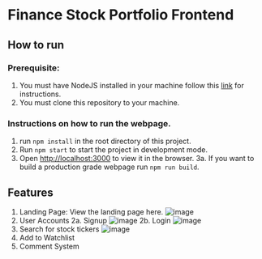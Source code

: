 # Finance Stock Portfolio Frontend

## How to run

### Prerequisite:
1. You must have NodeJS installed in your machine follow this [link](https://nodejs.org/en/learn/getting-started/how-to-install-nodejs) for instructions.
2. You must clone this repository to your machine.

### Instructions on how to run the webpage.
1. run `npm install` in the root directory of this project.
2. Run `npm start` to start the project in development mode.
3. Open [http://localhost:3000](http://localhost:3000) to view it in the browser.
3a. If you want to build a production grade webpage run `npm run build`.

## Features
1. Landing Page: View the landing page here.
![image](https://github.com/Photons3/finance-portfolio-frontend/assets/18119113/42746383-e8cf-4d6b-a7e2-bfcdcb86350f)
2. User Accounts
2a. Signup
![image](https://github.com/Photons3/finance-portfolio-frontend/assets/18119113/e5cd4cd4-a99f-4422-a0b1-60c820170f44)
2b. Login
![image](https://github.com/Photons3/finance-portfolio-frontend/assets/18119113/0ddfba3e-77f6-427d-8fc9-5bfcce5b6e98)
3. Search for stock tickers
![image](https://github.com/Photons3/finance-portfolio-frontend/assets/18119113/0022f349-0691-454f-9d92-fa56090c4e42)
4. Add to Watchlist
5. Comment System




